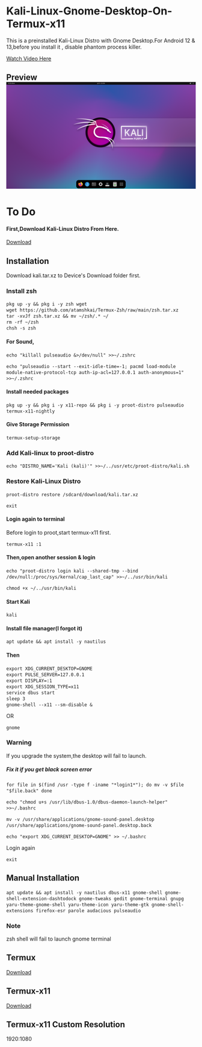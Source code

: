 # Kali-Linux-Gnome-Desktop-On-Termux-x11

This is a preinstalled Kali-Linux Distro with Gnome Desktop.For Android 12 & 13,before you install it , disable phantom process killer. 

[Watch Video Here](https://youtu.be/UxmQSETvAOc) 

## Preview ![](https://raw.githubusercontent.com/atamshkai/Kali-Linux-Gnome-Desktop-On-Termux-x11/main/kali-linux-gnome.png) 

# To Do 

#### First,Download Kali-Linux Distro From Here. 
[Download](https://archive.org/download/kali.tar.xz/kali.tar.xz) 

## Installation 
Download kali.tar.xz to Device's Download folder first. 

### Install zsh 
``` 
pkg up -y && pkg i -y zsh wget
wget https://github.com/atamshkai/Termux-Zsh/raw/main/zsh.tar.xz 
tar -xvJf zsh.tar.xz && mv ~/zsh/.* ~/
rm -rf ~/zsh
chsh -s zsh 
``` 
#### For Sound, 
``` 
echo "killall pulseaudio &>/dev/null" >>~/.zshrc 
``` 
```
echo "pulseaudio --start --exit-idle-time=-1; pacmd load-module module-native-protocol-tcp auth-ip-acl=127.0.0.1 auth-anonymous=1" >>~/.zshrc 
```
#### Install needed packages 
``` 
pkg up -y && pkg i -y x11-repo && pkg i -y proot-distro pulseaudio termux-x11-nightly 
``` 
#### Give Storage Permission

``` 
termux-setup-storage 
```
### Add Kali-linux to proot-distro
```
echo "DISTRO_NAME='Kali (kali)'" >>~/../usr/etc/proot-distro/kali.sh
```
### Restore Kali-Linux Distro
```
proot-distro restore /sdcard/download/kali.tar.xz 
``` 
``` 
exit 
``` 
#### Login again to terminal 
Before login to proot,start termux-x11 first. 
``` 
termux-x11 :1 
``` 
#### Then,open another session & login 
``` 
echo "proot-distro login kali --shared-tmp --bind /dev/null:/proc/sys/kernal/cap_last_cap" >>~/../usr/bin/kali
```
```
chmod +x ~/../usr/bin/kali
```
#### Start Kali
```
kali
```
#### Install file manager(I forgot it)
```
apt update && apt install -y nautilus
```
#### Then 
``` 
export XDG_CURRENT_DESKTOP=GNOME
export PULSE_SERVER=127.0.0.1
export DISPLAY=:1
export XDG_SESSION_TYPE=x11
service dbus start
sleep 3
gnome-shell --x11 --sm-disable &
``` 
OR 
``` 
gnome 
``` 
### Warning 
If you upgrade the system,the desktop will fail to launch. 

##### Fix it if you get black screen error
``` 
for file in $(find /usr -type f -iname "*login1*"); do mv -v $file "$file.back" done 
``` 
``` 
echo "chmod u+s /usr/lib/dbus-1.0/dbus-daemon-launch-helper" >>~/.bashrc 
``` 
``` 
mv -v /usr/share/applications/gnome-sound-panel.desktop /usr/share/applications/gnome-sound-panel.desktop.back 
``` 
``` 
echo "export XDG_CURRENT_DESKTOP=GNOME" >> ~/.bashrc 
``` 
Login again 
``` 
exit 
``` 
## Manual Installation
```
apt update && apt install -y nautilus dbus-x11 gnome-shell gnome-shell-extension-dashtodock gnome-tweaks gedit gnome-terminal gnupg yaru-theme-gnome-shell yaru-theme-icon yaru-theme-gtk gnome-shell-extensions firefox-esr parole audacious pulseaudio
```
### Note
zsh shell will fail to launch gnome terminal
## Termux 
[Download](https://github.com/termux/termux-app/releases/download/v0.118.0/termux-app_v0.118.0+github-debug_universal.apk) 
## Termux-x11 
[Download](https://archive.org/download/termux-x11/app-universal-debug.apk) 
## Termux-x11 Custom Resolution
1920:1080
